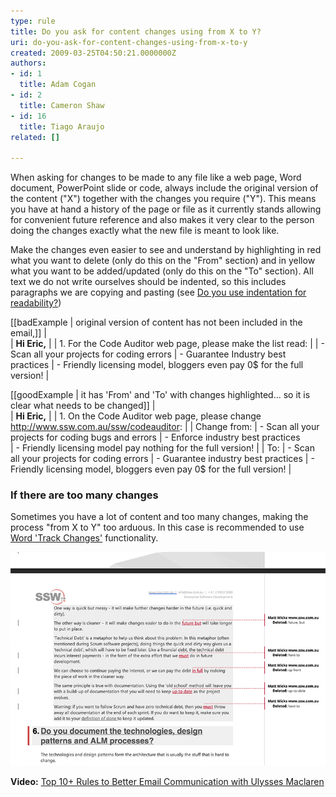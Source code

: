 ```yaml
---
type: rule
title: Do you ask for content changes using from X to Y?
uri: do-you-ask-for-content-changes-using-from-x-to-y
created: 2009-03-25T04:50:21.0000000Z
authors:
- id: 1
  title: Adam Cogan
- id: 2
  title: Cameron Shaw
- id: 16
  title: Tiago Araujo
related: []

---
```


When asking for changes to be made to any file like a web page, Word document, PowerPoint slide or code, always include the original version of the content ("X") together with the changes you require ("Y"). This means you have at hand a history of the page or file as it currently stands allowing for convenient future reference and also makes it very clear to the person doing the changes exactly what the new file is meant to look like. 

Make the changes even easier to see and understand by highlighting in red what you want to delete (only do this on the "From" section) and in yellow what you want to be added/updated (only do this on the "To" section).  All text we do not write ourselves should be indented, so this includes paragraphs we are copying and pasting (see [Do you use indentation for readability?](/_layouts/15/FIXUPREDIRECT.ASPX?WebId=3dfc0e07-e23a-4cbb-aac2-e778b71166a2&TermSetId=07da3ddf-0924-4cd2-a6d4-a4809ae20160&TermId=4d9255a5-7b57-4f98-9e86-3bbb8a64ce75))
 

[[badExample | original version of content has not been included in the email,]]
|  
| **Hi Eric,**
| 
| 1. For the Code Auditor web page, please make the list read:
| 
| - Scan all your projects for coding errors
| - Guarantee Industry best practices
| - Friendly licensing model, bloggers even pay 0$ for the full version!
|

[[goodExample | it has 'From' and 'To' with changes highlighted... so it is clear what needs to be changed]]
|  
| **Hi Eric,**
| 
| 1. On the Code Auditor web page, please change              http://www.ssw.com.au/ssw/codeauditor:
| 
| Change from:
|      - Scan all your projects for coding              bugs and errors
|      - Enforce industry best practices              
|      - Friendly licensing model pay nothing for the full version!
| 
| To:
|     - Scan all your projects for coding errors
|     - Guarantee industry best practices
|     - Friendly licensing model, bloggers even pay  0$ for the full version!
|

### If there are too many changes


Sometimes you have a lot of content and too many changes, making the process "from X to Y" too arduous. In this case is recommended to use     [Word 'Track Changes'](https://support.office.com/en-gb/article/track-changes-in-word-197ba630-0f5f-4a8e-9a77-3712475e806a) functionality.

![A Word document with 'Track Changes' ON is recommended if you have too many changes](word-track-changes.jpg)

**Video:** [Top 10+ Rules to Better Email Communication with Ulysses Maclaren](https://www.youtube.com/watch?v=LAqRokqq4jI)
